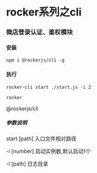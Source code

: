 # rocker系列之cli
### 微店登录认证、鉴权模块

#### 安装

    npm i @rockerjs/cli -g

#### 执行
    
    rocker-cli start ./start.js -i 2

    rocker 

@rockerjs/cli 

##### 参数说明

start [path] 入口文件相对路径

-i [number] 启动实例数,默认启动1个

-l [path] 日志目录
